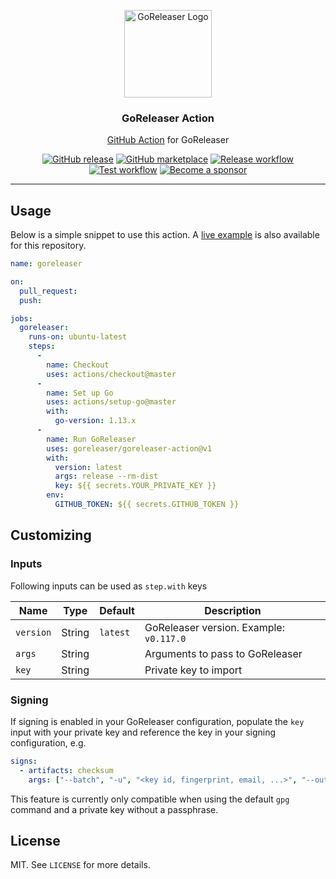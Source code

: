 <p align="center">
  <img alt="GoReleaser Logo" src="https://avatars2.githubusercontent.com/u/24697112?v=3&s=200" height="140" />
  <h3 align="center">GoReleaser Action</h3>
  <p align="center"><a href="https://github.com/features/actions">GitHub Action</a> for GoReleaser</p>
  <p align="center">
    <a href="https://github.com/goreleaser/goreleaser-action/releases/latest"><img alt="GitHub release" src="https://img.shields.io/github/release/goreleaser/goreleaser-action.svg?logo=github&style=flat-square"></a>
    <a href="https://github.com/marketplace/actions/goreleaser-action"><img alt="GitHub marketplace" src="https://img.shields.io/badge/marketplace-goreleaser--action-blue?logo=github&style=flat-square"></a>
    <a href="https://github.com/goreleaser/goreleaser-action/actions?workflow=release"><img alt="Release workflow" src="https://github.com/goreleaser/goreleaser-action/workflows/release/badge.svg"></a>
    <a href="https://github.com/goreleaser/goreleaser-action/actions?workflow=test"><img alt="Test workflow" src="https://github.com/goreleaser/goreleaser-action/workflows/test/badge.svg"></a>
    <a href="https://github.com/sponsors/crazy-max"><img src="https://img.shields.io/badge/sponsor-crazy--max-181717.svg?logo=github&style=flat-square" alt="Become a sponsor"></a>
  </p>
</p>

---

## Usage

Below is a simple snippet to use this action. A [live example](https://github.com/goreleaser/goreleaser-action/actions) is also available for this repository.

```yaml
name: goreleaser

on:
  pull_request:
  push:

jobs:
  goreleaser:
    runs-on: ubuntu-latest
    steps:
      -
        name: Checkout
        uses: actions/checkout@master
      -
        name: Set up Go
        uses: actions/setup-go@master
        with:
          go-version: 1.13.x
      -
        name: Run GoReleaser
        uses: goreleaser/goreleaser-action@v1
        with:
          version: latest
          args: release --rm-dist
          key: ${{ secrets.YOUR_PRIVATE_KEY }}
        env:
          GITHUB_TOKEN: ${{ secrets.GITHUB_TOKEN }}
```

## Customizing

### Inputs

Following inputs can be used as `step.with` keys

| Name          | Type    | Default   | Description                              |
|---------------|---------|-----------|------------------------------------------|
| `version`     | String  | `latest`  | GoReleaser version. Example: `v0.117.0`  |
| `args`        | String  |           | Arguments to pass to GoReleaser          |
| `key`         | String  |           | Private key to import                    |

### Signing

If signing is enabled in your GoReleaser configuration, populate the `key` input with your private key
and reference the key in your signing configuration, e.g.

```yaml
signs:
  - artifacts: checksum
    args: ["--batch", "-u", "<key id, fingerprint, email, ...>", "--output", "${signature}", "--detach-sign", "${artifact}"]
```

This feature is currently only compatible when using the default `gpg` command and a private key without a passphrase.

## License

MIT. See `LICENSE` for more details.
